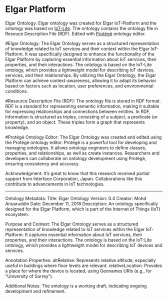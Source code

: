 # Elgar Platform
Elgar Ontology: Elgar ontology was created for Elgar IoT-Platform and the ontology was based on [IoT-Lite](https://www.w3.org/Submission/2015/SUBM-iot-lite-20151126/#:~:text=IoT%2DLite%20ontology%20is%20a,time%20when%20querying%20the%20ontology.).
The ontology contains the ontology file in Resouce Description File (RDF). Edited with [Protégé](https://protege.stanford.edu/) ontology editor.

#Elgar Ontology:
The Elgar Ontology serves as a structured representation of knowledge related to IoT services and their context within the Elgar IoT-Platform.
It was specifically designed to enhance the functionality of the Elgar Platform by capturing essential information about IoT services, their properties, and their interactions.
The ontology is based on the IoT-Lite ontology, which provides a lightweight model for describing IoT devices, services, and their relationships.
By utilizing the Elgar Ontology, the Elgar Platform can achieve context-awareness, allowing it to adapt its behavior based on factors such as location, user preferences, and environmental conditions.

#Resource Description File (RDF):
The ontology file is stored in RDF format. RDF is a standard for representing semantic information, making it suitable for expressing relationships and connections between entities.
In RDF, information is structured as triples, consisting of a subject, a predicate (or property), and an object. These triples form a graph that represents knowledge.

#Protégé Ontology Editor:
The Elgar Ontology was created and edited using the Protégé ontology editor.
Protégé is a powerful tool for developing and managing ontologies. It allows ontology engineers to define classes, properties, and relationships, as well as create instances.
Researchers and developers can collaborate on ontology development using Protégé, ensuring consistency and accuracy.

Acknowledgment:
It’s great to know that this research received partial support from Interface Corporation, Japan. Collaborations like this contribute to advancements in IoT technologies.

---

Ontology Metadata:
Title: Elgar Ontology
Version: 0.4
Creator: Mohd Anuaruddin
Date: December 11, 2018
Description: An ontology specifically designed for the Elgar Platform, which is part of the Internet of Things (IoT) ecosystem.

Purpose and Context:
The Elgar Ontology serves as a structured representation of knowledge related to IoT services within the Elgar IoT-Platform.
It captures essential information about IoT services, their properties, and their interactions.
The ontology is based on the IoT-Lite ontology, which provides a lightweight model for describing IoT devices and services.

Annotation Properties:
altRelative: Represents relative altitude, especially useful in buildings where floor levels are relevant.
relativeLocation: Provides a place for where the device is located, using Geonames URIs (e.g., for “University of Surrey”).

Additional Notes:
The ontology is a working draft, indicating ongoing development and refinement.
